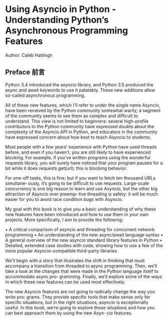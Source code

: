 # Using Asyncio in Python - Understanding Python’s Asynchronous Programming Features

Author: Caleb Hattingh

## Preface 前言

Python 3.4 introduced the asyncio library, and Python 3.5 produced the async and
await keywords to use it palatably. These new additions allow so-called asynchronous
programming.

All of these new features, which I’ll refer to under the single name Asyncio, have been
received by the Python community somewhat warily; a segment of the community
seems to see them as complex and difficult to understand. This view is not limited to
beginners: several high-profile contributors to the Python community have expressed
doubts about the complexity of the Asyncio API in Python, and educators in the
community have expressed concern about how best to teach Asyncio to students.

Most people with a few years’ experience with Python have used threads before, and
even if you haven’t, you are still likely to have experienced blocking. For example, if
you’ve written programs using the wonderful requests library, you will surely have
noticed that your program pauses for a bit while it does requests.get(url); this is
blocking behavior.

For one-off tasks, this is fine; but if you want to fetch ten thousand URLs simultane‐
ously, it’s going to be difficult to use requests. Large-scale concurrency is one big
reason to learn and use Asyncio, but the other big attraction of Asyncio over preemp‐
tive threading is safety: it will be much easier for you to avoid race condition bugs
with Asyncio.

My goal with this book is to give you a basic understanding of why these new features
have been introduced and how to use them in your own projects. More specifically, I
aim to provide the following:

• A critical comparison of asyncio and threading for concurrent network
programming
• An understanding of the new async/await language syntax
• A general overview of the new asyncio standard library features in Python
• Detailed, extended case studies with code, showing how to use a few of the more
popular Asyncio-compatible third-party libraries

We’ll begin with a story that illustrates the shift in thinking that must accompany a
transition from threaded to async programming. Then, we’ll take a look at the
changes that were made in the Python language itself to accommodate async pro‐
gramming. Finally, we’ll explore some of the ways in which these new features can be
used most effectively.

The new Asyncio features are not going to radically change the way you write pro‐
grams. They provide specific tools that make sense only for specific situations; but in
the right situations, asyncio is exceptionally useful. In this book, we’re going to
explore those situations and how you can best approach them by using the new Asyn‐
cio features.

